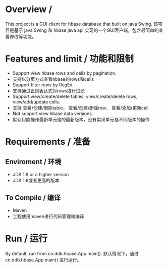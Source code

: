 # Overview / 
  This project is a GUI client for hbase database that built on java Swing.
  该项目是基于 java Swing 和 hbase java api 实现的一个GUI客户端，包含最简单的查看修改等功能。

# Features and limit / 功能和限制
  * Support view hbase rows and cells by pagination.
  * 支持以分页方式查看hbase的rows和cells
  * Support filter rows by RegEx.
  * 支持通过正则表达式对rows进行过滤
  * Support view/create/delete tables, view/create/delete rows, view/add/update cells.
  * 支持 查看/创建/删除table， 查看/创建/删除row， 查看/添加/更新cell
  * Not support view hbase data versions.
  * 默认只能操作最新单元格的最新版本，没有实现单元格不同版本的操作
 
# Requirements / 准备

## Enviroment / 环境
  * JDK 1.8 or a higher version
  * JDK 1.8或者更高的版本

## To Compile / 编译
  * Maven
  * 工程使用maven进行代码管理和编译

# Run / 运行
  By default, run from cn.ddb.hbase.App.main().
  默认情况下，通过cn.ddb.hbase.App.main() 进行运行。
